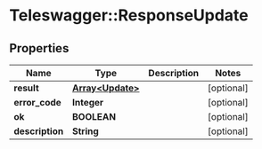 # Teleswagger::ResponseUpdate

## Properties
Name | Type | Description | Notes
------------ | ------------- | ------------- | -------------
**result** | [**Array&lt;Update&gt;**](Update.md) |  | [optional] 
**error_code** | **Integer** |  | [optional] 
**ok** | **BOOLEAN** |  | [optional] 
**description** | **String** |  | [optional] 


